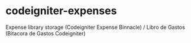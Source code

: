 
# codeigniter-expenses

Expense library storage (Codeigniter Expense Binnacle) / Libro de Gastos (Bitacora de Gastos Codeigniter)

